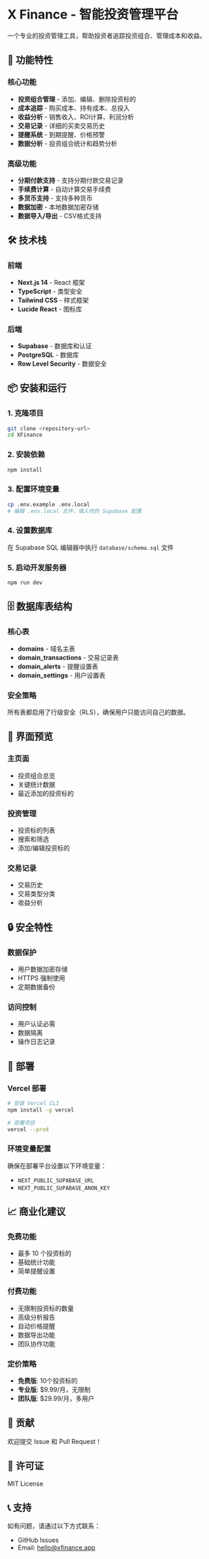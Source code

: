 # X Finance - 智能投资管理平台

一个专业的投资管理工具，帮助投资者追踪投资组合、管理成本和收益。

## 🚀 功能特性

### 核心功能
- **投资组合管理** - 添加、编辑、删除投资标的
- **成本追踪** - 购买成本、持有成本、总投入
- **收益分析** - 销售收入、ROI计算、利润分析
- **交易记录** - 详细的买卖交易历史
- **提醒系统** - 到期提醒、价格预警
- **数据分析** - 投资组合统计和趋势分析

### 高级功能
- **分期付款支持** - 支持分期付款交易记录
- **手续费计算** - 自动计算交易手续费
- **多货币支持** - 支持多种货币
- **数据加密** - 本地数据加密存储
- **数据导入/导出** - CSV格式支持

## 🛠 技术栈

### 前端
- **Next.js 14** - React 框架
- **TypeScript** - 类型安全
- **Tailwind CSS** - 样式框架
- **Lucide React** - 图标库

### 后端
- **Supabase** - 数据库和认证
- **PostgreSQL** - 数据库
- **Row Level Security** - 数据安全

## 📦 安装和运行

### 1. 克隆项目
```bash
git clone <repository-url>
cd XFinance
```

### 2. 安装依赖
```bash
npm install
```

### 3. 配置环境变量
```bash
cp .env.example .env.local
# 编辑 .env.local 文件，填入你的 Supabase 配置
```

### 4. 设置数据库
在 Supabase SQL 编辑器中执行 `database/schema.sql` 文件

### 5. 启动开发服务器
```bash
npm run dev
```

## 🗄 数据库表结构

### 核心表
- **domains** - 域名主表
- **domain_transactions** - 交易记录表
- **domain_alerts** - 提醒设置表
- **domain_settings** - 用户设置表

### 安全策略
所有表都启用了行级安全（RLS），确保用户只能访问自己的数据。

## 📱 界面预览

### 主页面
- 投资组合总览
- 关键统计数据
- 最近添加的投资标的

### 投资管理
- 投资标的列表
- 搜索和筛选
- 添加/编辑投资标的

### 交易记录
- 交易历史
- 交易类型分类
- 收益分析

## 🔒 安全特性

### 数据保护
- 用户数据加密存储
- HTTPS 强制使用
- 定期数据备份

### 访问控制
- 用户认证必需
- 数据隔离
- 操作日志记录

## 🚀 部署

### Vercel 部署
```bash
# 安装 Vercel CLI
npm install -g vercel

# 部署项目
vercel --prod
```

### 环境变量配置
确保在部署平台设置以下环境变量：
- `NEXT_PUBLIC_SUPABASE_URL`
- `NEXT_PUBLIC_SUPABASE_ANON_KEY`

## 📈 商业化建议

### 免费功能
- 最多 10 个投资标的
- 基础统计功能
- 简单提醒设置

### 付费功能
- 无限制投资标的数量
- 高级分析报告
- 自动价格提醒
- 数据导出功能
- 团队协作功能

### 定价策略
- **免费版**: 10个投资标的
- **专业版**: $9.99/月，无限制
- **团队版**: $29.99/月，多用户

## 🤝 贡献

欢迎提交 Issue 和 Pull Request！

## 📄 许可证

MIT License

## 📞 支持

如有问题，请通过以下方式联系：
- GitHub Issues
- Email: hello@xfinance.app